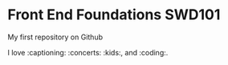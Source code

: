# Front End Foundations SWD101

My first repository on Github

I love :captioning: :concerts: :kids:, and :coding:.
